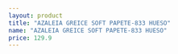 ```yaml
---
layout: product
title: "AZALEIA GREICE SOFT PAPETE-833 HUESO"
name: "AZALEIA GREICE SOFT PAPETE-833 HUESO"
price: 129.9
---
```


